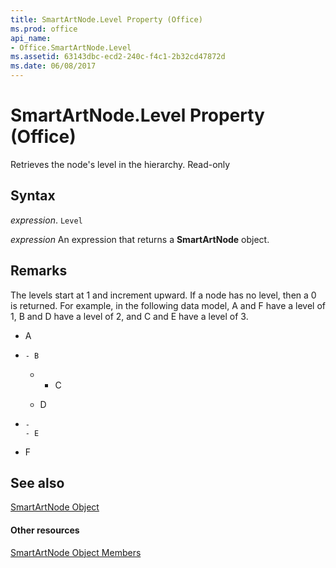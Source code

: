 ```yaml
---
title: SmartArtNode.Level Property (Office)
ms.prod: office
api_name:
- Office.SmartArtNode.Level
ms.assetid: 63143dbc-ecd2-240c-f4c1-2b32cd47872d
ms.date: 06/08/2017
---
```



# SmartArtNode.Level Property (Office)

Retrieves the node's level in the hierarchy. Read-only


## Syntax

 _expression_. `Level`

 _expression_ An expression that returns a **SmartArtNode** object.


## Remarks

The levels start at 1 and increment upward. If a node has no level, then a 0 is returned. For example, in the following data model, A and F have a level of 1, B and D have a level of 2, and C and E have a level of 3.


- A
    
- 
      - B
    
  - 
      - C
    
  - D
    
- 
      - 
      - E
    
- F
    

## See also


[SmartArtNode Object](smartartnode-object-office.md)
#### Other resources


[SmartArtNode Object Members](smartartnode-members-office.md)

